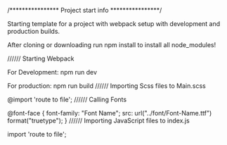 /**************** Project start info ****************/

Starting template for a project with webpack setup with development and production builds.

After cloning or downloading run npm install to install all node_modules!

////// Starting Webpack

For Development: npm run dev

For production: npm run build
////// Importing Scss files to Main.scss

@import 'route to file';
////// Calling Fonts

@font-face {
font-family: "Font Name";
src: url("../font/Font-Name.ttf") format("truetype");
}
////// Importing JavaScript files to index.js

import 'route to file';